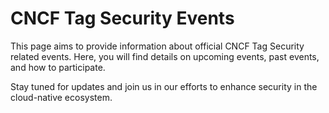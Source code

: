 # CNCF Tag Security Events

This page aims to provide information about official CNCF Tag Security related events. Here, you will find details on upcoming events, past events, and how to participate.

Stay tuned for updates and join us in our efforts to enhance security in the cloud-native ecosystem.